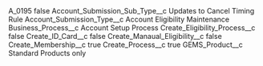 <?xml version="1.0" encoding="UTF-8"?>
<CustomMetadata xmlns="http://soap.sforce.com/2006/04/metadata" xmlns:xsi="http://www.w3.org/2001/XMLSchema-instance" xmlns:xsd="http://www.w3.org/2001/XMLSchema">
    <label>A_0195</label>
    <protected>false</protected>
    <values>
        <field>Account_Submission_Sub_Type__c</field>
        <value xsi:type="xsd:string">Updates to Cancel Timing Rule</value>
    </values>
    <values>
        <field>Account_Submission_Type__c</field>
        <value xsi:type="xsd:string">Account Eligibility Maintenance</value>
    </values>
    <values>
        <field>Business_Process__c</field>
        <value xsi:type="xsd:string">Account Setup Process</value>
    </values>
    <values>
        <field>Create_Eligibility_Process__c</field>
        <value xsi:type="xsd:boolean">false</value>
    </values>
    <values>
        <field>Create_ID_Card__c</field>
        <value xsi:type="xsd:boolean">false</value>
    </values>
    <values>
        <field>Create_Manaual_Eligibility__c</field>
        <value xsi:type="xsd:boolean">false</value>
    </values>
    <values>
        <field>Create_Membership__c</field>
        <value xsi:type="xsd:boolean">true</value>
    </values>
    <values>
        <field>Create_Process__c</field>
        <value xsi:type="xsd:boolean">true</value>
    </values>
    <values>
        <field>GEMS_Product__c</field>
        <value xsi:type="xsd:string">Standard Products only</value>
    </values>
</CustomMetadata>
